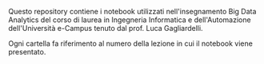Questo repository contiene i notebook utilizzati nell'insegnamento Big Data Analytics del corso di laurea in Ingegneria Informatica e dell'Automazione dell'Università e-Campus tenuto dal prof. Luca Gagliardelli.

Ogni cartella fa riferimento al numero della lezione in cui il notebook viene presentato.